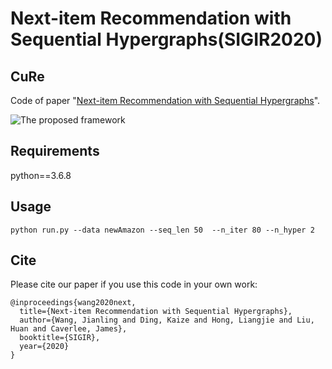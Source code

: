 Next-item Recommendation with Sequential Hypergraphs(SIGIR2020)
============

## CuRe

Code of paper "[Next-item Recommendation with Sequential Hypergraphs](http://people.tamu.edu/~jwang713/pubs/HyperRec-sigir2020.pdf)".

![The proposed framework](framework.png)


## Requirements
python==3.6.8

## Usage
```python run.py --data newAmazon --seq_len 50  --n_iter 80 --n_hyper 2```

## Cite

Please cite our paper if you use this code in your own work:

```
@inproceedings{wang2020next,
  title={Next-item Recommendation with Sequential Hypergraphs},
  author={Wang, Jianling and Ding, Kaize and Hong, Liangjie and Liu, Huan and Caverlee, James},
  booktitle={SIGIR},
  year={2020}
}
```
